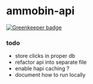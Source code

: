 # ammobin-api

[![Greenkeeper badge](https://badges.greenkeeper.io/ammobinDOTca/ammobin-api.svg)](https://greenkeeper.io/)

### todo
- store clicks in proper db
- refactor api into separate file
- enable hapi caching ?
- document how to run locally
